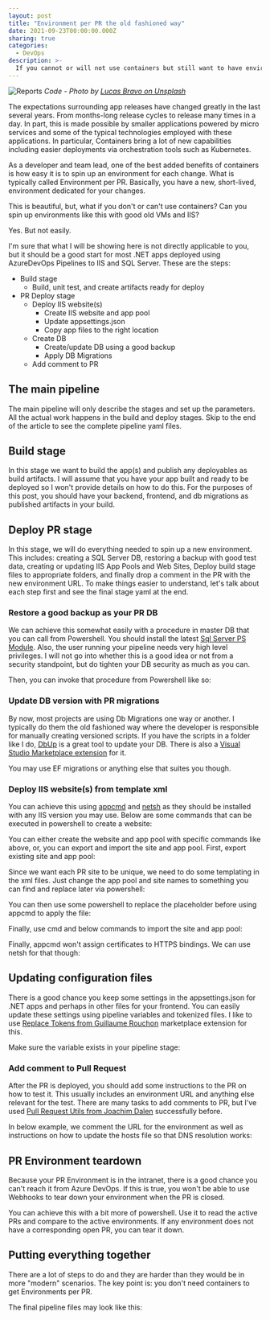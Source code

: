 ```yaml
---
layout: post
title: "Environment per PR the old fashioned way"
date: 2021-09-23T00:00:00.000Z
sharing: true
categories:
  - DevOps
description: >-
  If you cannot or will not use containers but still want to have environment per PR, you can still do it with VMs and IIS. I will show you how.
---
```

![Reports]({{site.baseurl}}/images/posts/code.jpg)
*Code - Photo by [Lucas Bravo on Unsplash](https://unsplash.com/photos/XJXWbfSo2f0)*

The expectations surrounding app releases have changed greatly in the last several years. From months-long release cycles to release many times in a day. In part, this is made possible by smaller applications powered by micro services and some of the typical technologies employed with these applications. In particular, Containers bring a lot of new capabilities including easier deployments via orchestration tools such as Kubernetes.

As a developer and team lead, one of the best added benefits of containers is how easy it is to spin up an environment for each change. What is typically called Environment per PR. Basically, you have a new, short-lived, environment dedicated for your changes.

This is beautiful, but, what if you don't or can't use containers? Can you spin up environments like this with good old VMs and IIS?

Yes. But not easily.

I'm sure that what I will be showing here is not directly applicable to you, but it should be a good start for most .NET apps deployed using AzureDevOps Pipelines to IIS and SQL Server. These are the steps:

* Build stage
  * Build, unit test, and create artifacts ready for deploy
* PR Deploy stage
  * Deploy IIS website(s)
    * Create IIS website and app pool
    * Update appsettings.json
    * Copy app files to the right location
  * Create DB
    * Create/update DB using a good backup
    * Apply DB Migrations
  * Add comment to PR

## The main pipeline

The main pipeline will only describe the stages and set up the parameters. All the actual work happens in the build and deploy stages. Skip to the end of the article to see the complete pipeline yaml files.

## Build stage
In this stage we want to build the app(s) and publish any deployables as build artifacts. I will assume that you have your app built and ready to be deployed so I won't provide details on how to do this. For the purposes of this post, you should have your backend, frontend, and db migrations as published artifacts in your build.

## Deploy PR stage
In this stage, we will do everything needed to spin up a new environment. This includes: creating a SQL Server DB, restoring a backup with good test data, creating or updating IIS App Pools and Web Sites, Deploy build stage files to appropriate folders, and finally drop a comment in the PR with the new environment URL. To make things easier to understand, let's talk about each step first and see the final stage yaml at the end.

### Restore a good backup as your PR DB
We can achieve this somewhat easily with a procedure in master DB that you can call from Powershell. You should install the latest [Sql Server PS Module](https://www.powershellgallery.com/packages/SqlServer). Also, the user running your pipeline needs very high level privileges. I will not go into whether this is a good idea or not from a security standpoint, but do tighten your DB security as much as you can.

<script src="https://gist.github.com/jlucaspains/e8c05c31501be81302c766b7de185652.js"></script>

Then, you can invoke that procedure from Powershell like so:

<script src="https://gist.github.com/jlucaspains/be54a3c49e61799be10fd695dadbb3e7.js"></script>

### Update DB version with PR migrations
By now, most projects are using Db Migrations one way or another. I typically do them the old fashioned way where the developer is responsible for manually creating versioned scripts. If you have the scripts in a folder like I do, [DbUp](https://dbup.github.io/) is a great tool to update your DB. There is also a [Visual Studio Marketplace extension](https://marketplace.visualstudio.com/items?itemName=johanclasson.UpdateDatabaseWithDbUp) for it. 

You may use EF migrations or anything else that suites you though.

### Deploy IIS website(s) from template xml
You can achieve this using [appcmd](https://docs.microsoft.com/en-us/previous-versions/windows/it-pro/windows-server-2012-r2-and-2012/jj635852(v=ws.11)) and [netsh](https://docs.microsoft.com/en-us/windows-server/networking/technologies/netsh/netsh-contexts) as they should be installed with any IIS version you may use. Below are some commands that can be executed in powershell to create a website:

<script src="https://gist.github.com/jlucaspains/a4dbd315c2c8b380651b8f879e67f04e.js"></script>

You can either create the website and app pool with specific commands like above, or, you can export and import the site and app pool. First, export existing site and app pool:
 
<script src="https://gist.github.com/jlucaspains/6cd808bf874080cc733aff7129d982d9.js"></script>

Since we want each PR site to be unique, we need to do some templating in the xml files. Just change the app pool and site names to something you can find and replace later via powershell:

<script src="https://gist.github.com/jlucaspains/c697de5e6bd83cbe769ed9db115173fd.js"></script>

You can then use some powershell to replace the placeholder before using appcmd to apply the file:

<script src="https://gist.github.com/jlucaspains/2c5fe35e3250f3b3e348da088daeb5a7.js"></script>

Finally, use cmd and below commands to import the site and app pool:

<script src="https://gist.github.com/jlucaspains/015286b745b445754390d9fa936fede1.js"></script>

Finally, appcmd won't assign certificates to HTTPS bindings. We can use netsh for that though:

<script src="https://gist.github.com/jlucaspains/d37b7b9dfd1e17c28c091f687449be8e.js"></script>

## Updating configuration files
There is a good chance you keep some settings in the appsettings.json for .NET apps and perhaps in other files for your frontend. You can easily update these settings using pipeline variables and tokenized files. I like to use [Replace Tokens from Guillaume Rouchon](https://marketplace.visualstudio.com/items?itemName=qetza.replacetokens) marketplace extension for this.

<script src="https://gist.github.com/jlucaspains/80e65bd88993aaa499c8d7166e348587.js"></script>

Make sure the variable exists in your pipeline stage:

<script src="https://gist.github.com/jlucaspains/0f3fb3ae83f4362fa3971cf7bcd6c819.js"></script>

### Add comment to Pull Request
After the PR is deployed, you should add some instructions to the PR on how to test it. This usually includes an environment URL and anything else relevant for the test. There are many tasks to add comments to PR, but I've used [Pull Request Utils from Joachim Dalen](https://marketplace.visualstudio.com/items?itemName=joachimdalen.pull-request-utils) successfully before.

In below example, we comment the URL for the environment as well as instructions on how to update the hosts file so that DNS resolution works:

<script src="https://gist.github.com/jlucaspains/d6a855796f1fe350269115db4cdaae8b.js"></script>

## PR Environment teardown
Because your PR Environment is in the intranet, there is a good chance you can't reach it from Azure DevOps. If this is true, you won't be able to use Webhooks to tear down your environment when the PR is closed.

You can achieve this with a bit more of powershell. Use it to read the active PRs and compare to the active environments. If any environment does not have a corresponding open PR, you can tear it down.

<script src="https://gist.github.com/jlucaspains/92d71fd346106e657138f796ab3a708c.js"></script>

## Putting everything together
There are a lot of steps to do and they are harder than they would be in more "modern" scenarios. The key point is: you don't need containers to get Environments per PR.

The final pipeline files may look like this:

<script src="https://gist.github.com/jlucaspains/3ea5b64f77f27b29bbd3893f19ad5f4a.js"></script
  
## More information
Here is some very useful content to read how other people have done this:

* https://medium.com/nntech/level-up-your-ci-cd-pipeline-with-pull-request-deployments-780878e2f15a
* https://devblogs.microsoft.com/devops/review-apps-in-azure-pipelines/
* https://samlearnsazure.blog/2020/02/27/creating-a-dynamic-pull-request-environment-with-azure-pipelines/
